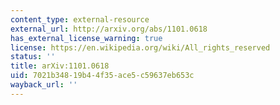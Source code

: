 ```yaml
---
content_type: external-resource
external_url: http://arxiv.org/abs/1101.0618
has_external_license_warning: true
license: https://en.wikipedia.org/wiki/All_rights_reserved
status: ''
title: arXiv:1101.0618
uid: 7021b348-19b4-4f35-ace5-c59637eb653c
wayback_url: ''
---
```

